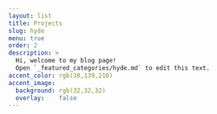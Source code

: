 ```yaml
---
layout: list
title: Projects
slug: hyde
menu: true
order: 2
description: >
  Hi, welcome to my blog page!
  Open `_featured_categories/hyde.md` to edit this text.
accent_color: rgb(38,139,210)
accent_image:
  background: rgb(32,32,32)
  overlay:    false
---
```

